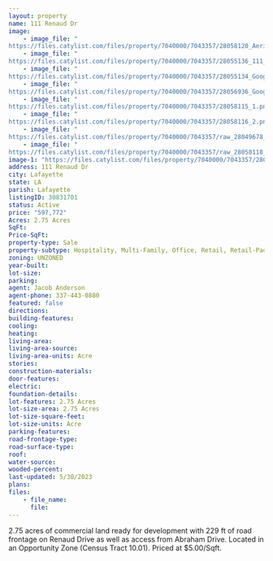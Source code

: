 ```yaml
---
layout: property
name: 111 Renaud Dr
image:
    - image_file: "https://files.catylist.com/files/property/7040000/7043357/28058120_Aerial_2.png"
    - image_file: "https://files.catylist.com/files/property/7040000/7043357/28055136_111_Renaud.png"
    - image_file: "https://files.catylist.com/files/property/7040000/7043357/28055134_Google_Map___111_Renaud_Dr___JeffJacob.png"
    - image_file: "https://files.catylist.com/files/property/7040000/7043357/28056936_Google_Map___111_Renaud_Dr_.png"
    - image_file: "https://files.catylist.com/files/property/7040000/7043357/28058115_1.png"
    - image_file: "https://files.catylist.com/files/property/7040000/7043357/28058116_2.png"
    - image_file: "https://files.catylist.com/files/property/7040000/7043357/raw_28049678_Flood___111_Renaud_Dr___JeffJacob.pdf"
    - image_file: "https://files.catylist.com/files/property/7040000/7043357/raw_28058118_Flyer___111_Renaud_Dr___JeffJacob.pdf"
image-1: "https://files.catylist.com/files/property/7040000/7043357/28058119_Aerial_1___111_Renaud_.png"
address: 111 Renaud Dr
city: Lafayette
state: LA
parish: Lafayette
listingID: 30831701
status: Active
price: "597,772"
Acres: 2.75 Acres
SqFt:
Price-SqFt:
property-type: Sale
property-subtype: Hospitality, Multi-Family, Office, Retail, Retail-Pad, Self Storage, Vacation/Resort, Other
zoning: UNZONED
year-built:
lot-size:
parking:
agent: Jacob Anderson
agent-phone: 337-443-0880
featured: false
directions:
building-features:
cooling:
heating:
living-area:
living-area-source:
living-area-units: Acre
stories:
construction-materials:
door-features:
electric:
foundation-details:
lot-features: 2.75 Acres
lot-size-area: 2.75 Acres
lot-size-square-feet:
lot-size-units: Acre
parking-features:
road-frontage-type:
road-surface-type:
roof:
water-source:
wooded-percent:
last-updated: 5/30/2023
plans:
files:
    - file_name:
      file:
---
```

2.75 acres of commercial land ready for development with 229 ft of road frontage on Renaud Drive as well as access from Abraham Drive. Located in an Opportunity Zone (Census Tract 10.01). Priced at $5.00/Sqft.
